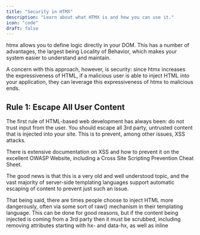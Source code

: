 ```yaml
---
title: "Security in HTMX"
description: "Learn about what HTMX is and how you can use it."
icon: "code"
draft: false
---
```


htmx allows you to define logic directly in your DOM. This has a number of advantages, the largest being Locality of Behavior, which makes your system easier to understand and maintain.

A concern with this approach, however, is security: since htmx increases the expressiveness of HTML, if a malicious user is able to inject HTML into your application, they can leverage this expressiveness of htmx to malicious ends.

## Rule 1: Escape All User Content
The first rule of HTML-based web development has always been: do not trust input from the user. You should escape all 3rd party, untrusted content that is injected into your site. This is to prevent, among other issues, XSS attacks.

There is extensive documentation on XSS and how to prevent it on the excellent OWASP Website, including a Cross Site Scripting Prevention Cheat Sheet.

The good news is that this is a very old and well understood topic, and the vast majority of server-side templating languages support automatic escaping of content to prevent just such an issue.

That being said, there are times people choose to inject HTML more dangerously, often via some sort of raw() mechanism in their templating language. This can be done for good reasons, but if the content being injected is coming from a 3rd party then it must be scrubbed, including removing attributes starting with hx- and data-hx, as well as inline <script> tags, etc.

If you are injecting raw HTML and doing your own escaping, a best practice is to whitelist the attributes and tags you allow, rather than to blacklist the ones you disallow.

## htmx Security Tools
Of course, bugs happen and developers are not perfect, so it is good to have a layered approach to security for your web application, and htmx provides tools to help secure your application as well.

Let’s take a look at them.

### hx-disable
The first tool htmx provides to help further secure your application is the hx-disable attribute. This attribute will prevent processing of all htmx attributes on a given element, and on all elements within it. So, for example, if you were including raw HTML content in a template (again, this is not recommended!) then you could place a div around the content with the hx-disable attribute on it:

```html
<div hx-disable>
    <%= raw(user_content) %>
</div>
```
And htmx will not process any htmx-related attributes or features found in that content. This attribute cannot be disabled by injecting further content: if an hx-disable attribute is found anywhere in the parent hierarchy of an element, it will not be processed by htmx.

### hx-history
Another security consideration is htmx history cache. You may have pages that have sensitive data that you do not want stored in the users localStorage cache. You can omit a given page from the history cache by including the hx-history attribute anywhere on the page, and setting its value to false.

### Configuration Options
htmx also provides configuration options related to security:

- htmx.config.selfRequestsOnly - if set to true, only requests to the same domain as the current document will be allowed
- htmx.config.allowScriptTags - htmx will process <script> tags found in new content it loads. If you wish to disable this behavior you can set this configuration variable to false
- htmx.config.historyCacheSize - can be set to 0 to avoid storing any HTML in the localStorage cache
- htmx.config.allowEval - can be set to false to disable all features of htmx that rely on eval:
    - event filters
    - hx-on: attributes
    - hx-vals with the js: prefix
    - hx-headers with the js: prefix
Note that all features removed by disabling eval() can be reimplemented using your own custom javascript and the htmx event model.

### Events
If you want to allow requests to some domains beyond the current host, but not leave things totally open, you can use the htmx:validateUrl event. This event will have the request URL available in the detail.url slot, as well as a sameHost property.

You can inspect these values and, if the request is not valid, invoke preventDefault() on the event to prevent the request from being issued.
```html
document.body.addEventListener('htmx:validateUrl', function (evt) {
  // only allow requests to the current server as well as myserver.com
  if (!evt.detail.sameHost && evt.detail.url.hostname !== "myserver.com") {
    evt.preventDefault();
  }
});
```

### CSP Options
Browsers also provide tools for further securing your web application. The most powerful tool available is a Content Security Policy. Using a CSP you can tell the browser to, for example, not issue requests to non-origin hosts, to not evaluate inline script tags, etc.

Here is an example CSP in a meta tag:

```html
<meta http-equiv="Content-Security-Policy" content="default-src 'self';">
```

This tells the browser “Only allow connections to the original (source) domain”. This would be redundant with the htmx.config.selfRequestsOnly, but a layered approach to security is warranted and, in fact, ideal, when dealing with application security.

A full discussion of CSPs is beyond the scope of this document, but the MDN Article provide a good jumping off point for exploring this topic.